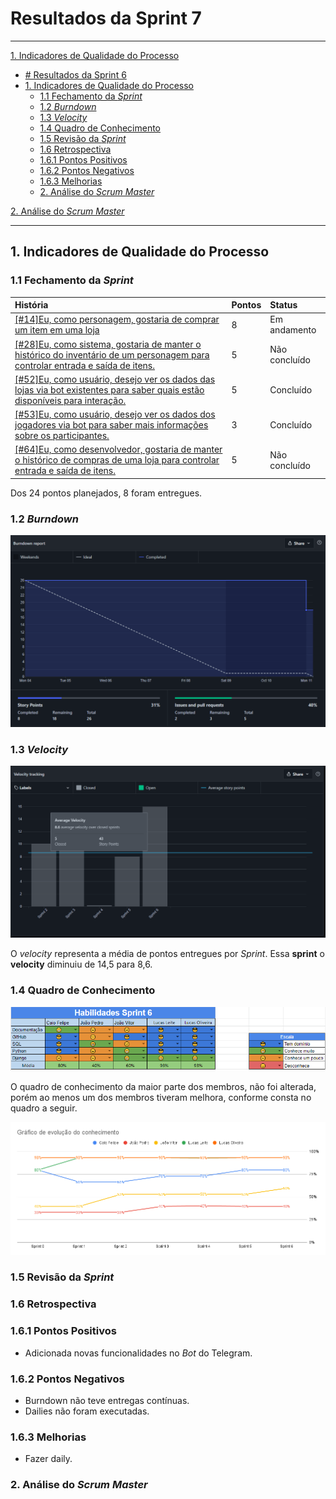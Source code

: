 # Resultados da Sprint 7
------

[1. Indicadores de Qualidade do Processo](#1-indicadores-de-qualidade-do-processo)

- [# Resultados da Sprint 6](#-resultados-da-sprint-7)
- [1. Indicadores de Qualidade do Processo](#1-indicadores-de-qualidade-do-processo)
    - [1.1 Fechamento da _Sprint_](#11-fechamento-da-sprint)
    - [1.2 _Burndown_](#12-burndown)
    - [1.3 _Velocity_](#14-velocity)
    - [1.4 Quadro de Conhecimento](#15-quadro-de-conhecimento)
    - [1.5 Revisão da _Sprint_](#16-revisão-da-sprint)
    - [1.6 Retrospectiva](#17-retrospectiva)
    - [1.6.1 Pontos Positivos](#171-pontos-positivos)
    - [1.6.2 Pontos Negativos](#172-pontos-negativos)
    - [1.6.3 Melhorias](#173-melhorias)
    - [2. Análise do _Scrum Master_](#2-análise-do-scrum-master)

[2. Análise do _Scrum Master_](#2-análise-do-scrum-master)


------

## 1. Indicadores de Qualidade do Processo

### 1.1 Fechamento da _Sprint_
| História | Pontos | Status |
| :------- | :----- | :----- |
<a href="https://github.com/lucaaas/Equipe8DS/issues/14"> [#14]Eu, como personagem, gostaria de comprar um item em uma loja |8| Em andamento
<a href="https://github.com/lucaaas/Equipe8DS/issues/28"> [#28]Eu, como sistema, gostaria de manter o histórico do inventário de um personagem para controlar entrada e saída de itens. |5| Não concluído
<a href="https://github.com/lucaaas/Equipe8DS/issues/52"> [#52]Eu, como usuário, desejo ver os dados das lojas via bot existentes para saber quais estão disponíveis para interação. |5| Concluído
<a href="https://github.com/lucaaas/Equipe8DS/issues/53"> [#53]Eu, como usuário, desejo ver os dados dos jogadores via bot para saber mais informações sobre os participantes. |3| Concluído
<a href="https://github.com/lucaaas/Equipe8DS/issues/64"> [#64]Eu, como desenvolvedor, gostaria de manter o histórico de compras de uma loja para controlar entrada e saída de itens. |5| Não concluído

Dos 24 pontos planejados, 8 foram entregues.

### 1.2 _Burndown_

![](images/burndown_sprint6.png)

### 1.3 _Velocity_

![](images/velocity_sprint6.png)

O _velocity_ representa a média de pontos entregues por _Sprint_. Essa __sprint__ o __velocity__ diminuiu de 14,5 para 8,6.

### 1.4 Quadro de Conhecimento
![](images/knowledge_framework_sprint6.png)

O quadro de conhecimento da maior parte dos membros, não foi alterada, porém ao menos um dos membros tiveram melhora, conforme consta no quadro a seguir.

![](images/knowledge_evolution_sprint6.png)

### 1.5 Revisão da _Sprint_

### 1.6 Retrospectiva

### 1.6.1 Pontos Positivos

- Adicionada novas funcionalidades no _Bot_ do Telegram.

### 1.6.2 Pontos Negativos

- Burndown não teve entregas contínuas.
- Dailies não foram executadas.

### 1.6.3 Melhorias

- Fazer daily.

### 2. Análise do _Scrum Master_